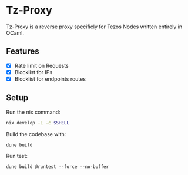 # Tz-Proxy

Tz-Proxy is a reverse proxy specificly for Tezos Nodes written entirely in OCaml.

## Features

- [x] Rate limit on Requests
- [x] Blocklist for IPs
- [x] Blocklist for endpoints routes

## Setup 

Run the nix command:

```bash
nix develop -L -c $SHELL
```

Build the codebase with:

```
dune build
```

Run test:

```
dune build @runtest --force --no-buffer
```

